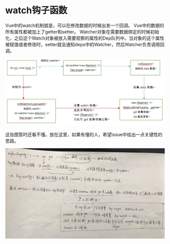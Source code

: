 # watch钩子函数
Vue中的watch机制就是，可以在修改数据的时候出发一个回调。
Vue中的数据的所有属性都被加上了getter和setter。
Watcher对象在需要数据绑定的时候初始化，之后这个Watch对象被放入需要观察的属性的Dep队列中。当对象的这个属性被赋值或者修改时，setter就会通知deps中的Watcher，然后Watcher负责调用回调。

![](media/15376868584670.jpg)

这张图暂时还看不懂。放在这里，如果有懂的人，希望issue中给出一点关键性的思路。

![2601537770552_.pi](media/2601537770552_.pic.jpg)

